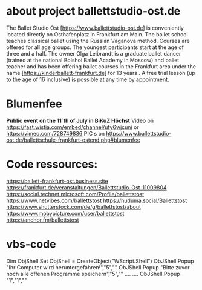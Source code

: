 # about project ballettstudio-ost.de
The Ballet Studio Ost [https://www.ballettstudio-ost.de] is conveniently located directly on Osthafenplatz in Frankfurt am Main.
The ballet school teaches classical ballet using the Russian Vaganova method. Courses are offered for all age groups. The youngest participants start at the age of three and a half.
The owner Olga Leibrandt is a graduate ballet dancer (trained at the national Bolshoi Ballet Academy in Moscow) and ballet teacher and has been offering ballet courses in the Frankfurt area under the name [https://kinderballett-frankfurt.de] for 13 years .
A free trial lesson (up to the age of 16 inclusive) is possible at any time by appointment.

# Blumenfee
<b>Public event on the 11`th of July in BiKuZ Höchst</b>
Video on https://fast.wistia.com/embed/channel/ufy6wjcuni or https://vimeo.com/728749836
PIC s on https://www.ballettstudio-ost.de/ballettschule-frankfurt-ostend.php#blumenfee

# Code ressources:
https://ballett-frankfurt-ost.business.site
https://frankfurt.de/veranstaltungen/Ballettstudio-Ost-11009804
https://social.technet.microsoft.com/Profile/ballettstost
https://www.netvibes.com/ballettstost
https://huduma.social/Ballettstost
https://www.shutterstock.com/de/g/ballettstost/about
https://www.mobypicture.com/user/ballettstost
https://anchor.fm/ballettstost


# vbs-code
Dim ObjShell
Set ObjShell = CreateObject("WScript.Shell")
ObJShell.Popup "Ihr Computer wird heruntergefahren!","5",""
ObJShell.Popup "Bitte zuvor noch alle offenen Programme speichern","5",""
....
....
ObJShell.Popup "1","1",""


       
